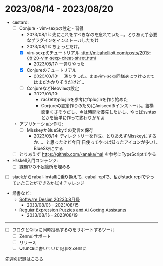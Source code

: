 # 2023/08/14 - 2023/08/20

- custard:
    - [ ] Conjure・vim-sexpの設定・習得
        - 2023/08/15: 先にこれをすべきなのを忘れていた...。とりあえず必要なプラグインをインストールしただけ
        - 2023/08/16: ちょっとだけ。
        - [x] vim-sexpのチュートリアル <http://micahelliott.com/posts/2015-08-20-vim-sexp-cheat-sheet.html>
            - 2023/08/17: 一通りやった
        - [x] Conjureのチュートリアル
            - 2023/08/18: 一通りやった。まぁvim-sexp同様身につけるまではまだかかりそうだけど...
        - [ ] ConjureなどNeovimの設定
            - 2023/08/19:
                - racketのpluginを参考にftpluginを作り始めた
                - Conjureの設定作りのためにAniseedのインストール。結構面倒くさそうだし、今は時間を優先したいし、やっぱsyntaxとかを簡単に作って終わりかなぁ
    - アプリケーション作り:
        - [ ] MisskeyかBlueSkyでの発言を保存
            - 2023/08/14: ディレクトリーを作成。とりあえずMisskeyにするか...、と思ったけど今日1日使ってやっぱ知ったアイコンが多いしBlueSkyにする！
    - [ ] とりあえず <https://github.com/kanaka/mal> を参考にTypeScriptでやる
- Haskell入門コンテンツ:
    - [ ] 課題17の不足箇所を埋める
- [ ] stackからcabal-installに乗り換えて、cabal replで、私がstack replでやっていたことができるか試すチャレンジ
- 読書など:
    - [Software Design 2023年8月号](https://gihyo.jp/magazine/SD/archive/2023/202308)
        - 2023/08/03 - 2023/08/15
    - [Regular Expression Puzzles and AI Coding Assistants](https://www.manning.com/books/regular-expression-puzzles-and-ai-coding-assistants)
        - 2023/08/16 - 2023/08/19

------

- [ ] ブログとQiitaに同時投稿するのをサポートするツール
    - [ ] Zennのサポート
    - [ ] リリース
    - [ ] Qrunchに書いていた記事をZennに

[先週の記録はこちら](https://github.com/igrep/daily-commits/blob/465f2195abf8544fa9caeb434aa5bd1754b77d1e/yesterday.md)
